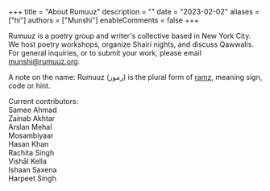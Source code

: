 +++
title = "About Rumuuz"
description = ""
date = "2023-02-02"
aliases = ["hi"]
authors = ["Munshi"]
enableComments = false
+++

Rumuuz is a poetry group and writer's collective based in New York City. We host poetry workshops, organize Shairi nights, and discuss Qawwalis. For general inquiries, or to submit your work, please email munshi@rumuuz.org.

A note on the name: Rumuuz (رموز) is the plural form of [ramz]((https://www.rekhtadictionary.com/meaning-of-ramz)), meaning sign, code or hint. 

Current contributors: \
Samee Ahmad \
Zainab Akhtar \
Arslan Mehal \
Mosambiyaar \
Hasan Khan \
Rachita Singh \
Vishāl Kella \
Ishaan Saxena \
Harpeet Singh 


 

